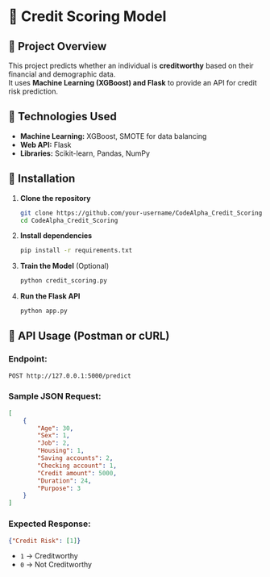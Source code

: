 # 🏦 Credit Scoring Model

## 📌 Project Overview
This project predicts whether an individual is **creditworthy** based on their financial and demographic data.  
It uses **Machine Learning (XGBoost) and Flask** to provide an API for credit risk prediction.

## 🔹 Technologies Used
- **Machine Learning:** XGBoost, SMOTE for data balancing
- **Web API:** Flask
- **Libraries:** Scikit-learn, Pandas, NumPy

## 🔹 Installation
1. **Clone the repository**  
   ```sh
   git clone https://github.com/your-username/CodeAlpha_Credit_Scoring.git
   cd CodeAlpha_Credit_Scoring
   ```

2. **Install dependencies**  
   ```sh
   pip install -r requirements.txt
   ```

3. **Train the Model** (Optional)  
   ```sh
   python credit_scoring.py
   ```

4. **Run the Flask API**  
   ```sh
   python app.py
   ```

## 🔹 API Usage (Postman or cURL)
### **Endpoint:**
   ```sh
   POST http://127.0.0.1:5000/predict
   ```

### **Sample JSON Request:**
```json
[
    {
        "Age": 30,
        "Sex": 1,
        "Job": 2,
        "Housing": 1,
        "Saving accounts": 2,
        "Checking account": 1,
        "Credit amount": 5000,
        "Duration": 24,
        "Purpose": 3
    }
]
```

### **Expected Response:**
```json
{"Credit Risk": [1]}
```
- `1` → Creditworthy  
- `0` → Not Creditworthy  
```

